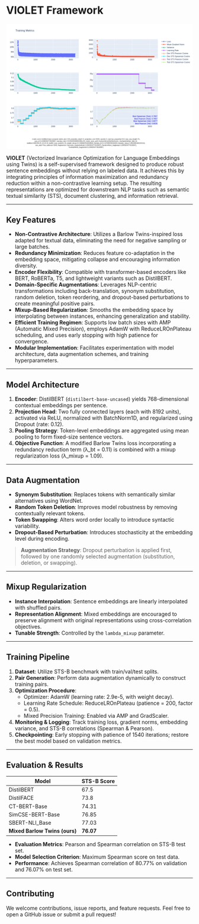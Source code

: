 # VIOLET Framework

![Best Graph](Best%20Graph.png)

**VIOLET** (Vectorized Invariance Optimization for Language Embeddings using Twins) is a self-supervised framework designed to produce robust sentence embeddings without relying on labeled data. It achieves this by integrating principles of information maximization and redundancy reduction within a non-contrastive learning setup. The resulting representations are optimized for downstream NLP tasks such as semantic textual similarity (STS), document clustering, and information retrieval.

---

## Key Features

- **Non-Contrastive Architecture**: Utilizes a Barlow Twins-inspired loss adapted for textual data, eliminating the need for negative sampling or large batches.
- **Redundancy Minimization**: Reduces feature co-adaptation in the embedding space, mitigating collapse and encouraging information diversity.
- **Encoder Flexibility**: Compatible with transformer-based encoders like BERT, RoBERTa, T5, and lightweight variants such as DistilBERT.
- **Domain-Specific Augmentations**: Leverages NLP-centric transformations including back-translation, synonym substitution, random deletion, token reordering, and dropout-based perturbations to create meaningful positive pairs.
- **Mixup-Based Regularization**: Smooths the embedding space by interpolating between instances, enhancing generalization and stability.
- **Efficient Training Regimen**: Supports low batch sizes with AMP (Automatic Mixed Precision), employs AdamW with ReduceLROnPlateau scheduling, and uses early stopping with high patience for convergence.
- **Modular Implementation**: Facilitates experimentation with model architecture, data augmentation schemes, and training hyperparameters.

---

## Model Architecture

1. **Encoder**: DistilBERT (`distilbert-base-uncased`) yields 768-dimensional contextual embeddings per sentence.
2. **Projection Head**: Two fully connected layers (each with 8192 units), activated via ReLU, normalized with BatchNorm1D, and regularized using Dropout (rate: 0.12).
3. **Pooling Strategy**: Token-level embeddings are aggregated using mean pooling to form fixed-size sentence vectors.
4. **Objective Function**: A modified Barlow Twins loss incorporating a redundancy reduction term (λ_bt = 0.11) is combined with a mixup regularization loss (λ_mixup = 1.09).

---

## Data Augmentation

- **Synonym Substitution**: Replaces tokens with semantically similar alternatives using WordNet.
- **Random Token Deletion**: Improves model robustness by removing contextually relevant tokens.
- **Token Swapping**: Alters word order locally to introduce syntactic variability.
- **Dropout-Based Perturbation**: Introduces stochasticity at the embedding level during encoding.

> **Augmentation Strategy**: Dropout perturbation is applied first, followed by one randomly selected augmentation (substitution, deletion, or swapping).

---

## Mixup Regularization

- **Instance Interpolation**: Sentence embeddings are linearly interpolated with shuffled pairs.
- **Representation Alignment**: Mixed embeddings are encouraged to preserve alignment with original representations using cross-correlation objectives.
- **Tunable Strength**: Controlled by the `lambda_mixup` parameter.

---

## Training Pipeline

1. **Dataset**: Utilize STS-B benchmark with train/val/test splits.
2. **Pair Generation**: Perform data augmentation dynamically to construct training pairs.
3. **Optimization Procedure**:
   - Optimizer: AdamW (learning rate: 2.9e-5, with weight decay).
   - Learning Rate Schedule: ReduceLROnPlateau (patience = 200, factor = 0.5).
   - Mixed Precision Training: Enabled via AMP and GradScaler.
4. **Monitoring & Logging**: Track training loss, gradient norms, embedding variance, and STS-B correlations (Spearman & Pearson).
5. **Checkpointing**: Early stopping with patience of 1540 iterations; restore the best model based on validation metrics.

---

## Evaluation & Results

| Model                     | STS-B Score |
|---------------------------|-------------|
| DistilBERT                | 67.5        |
| DistilFACE                | 73.8        |
| CT-BERT-Base              | 74.31       |
| SimCSE-BERT-Base          | 76.85       |
| SBERT-NLI_Base            | 77.03       |
| **Mixed Barlow Twins (ours)** | **76.07**   |

- **Evaluation Metrics**: Pearson and Spearman correlation on STS-B test set.
- **Model Selection Criterion**: Maximum Spearman score on test data.
- **Performance**: Achieves Spearman correlation of 80.77% on validation and 76.07% on test set.

---

## Contributing

We welcome contributions, issue reports, and feature requests. Feel free to open a GitHub issue or submit a pull request!
